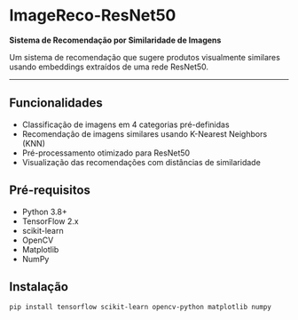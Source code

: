 # ImageReco-ResNet50 
**Sistema de Recomendação por Similaridade de Imagens**

Um sistema de recomendação que sugere produtos visualmente similares usando embeddings extraídos de uma rede ResNet50.

---

## Funcionalidades
- Classificação de imagens em 4 categorias pré-definidas
- Recomendação de imagens similares usando K-Nearest Neighbors (KNN)
- Pré-processamento otimizado para ResNet50
- Visualização das recomendações com distâncias de similaridade

## Pré-requisitos
- Python 3.8+
- TensorFlow 2.x
- scikit-learn
- OpenCV
- Matplotlib
- NumPy

## Instalação
```bash
pip install tensorflow scikit-learn opencv-python matplotlib numpy